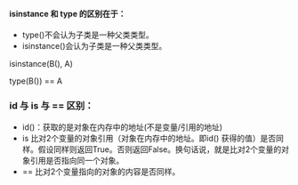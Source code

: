#### isinstance 和 type 的区别在于：
- type()不会认为子类是一种父类类型。
- isinstance()会认为子类是一种父类类型。

isinstance(B(), A)

type(B()) == A

### id 与 is 与 == 区别：
- id()：获取的是对象在内存中的地址(不是变量/引用的地址)
- is 比对2个变量的对象引用（对象在内存中的地址。即id() 获得的值）是否同样。假设同样则返回True。否则返回False。换句话说，就是比对2个变量的对象引用是否指向同一个对象。
- == 比对2个变量指向的对象的内容是否同样。